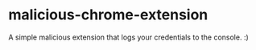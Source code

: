 # malicious-chrome-extension
A simple malicious extension that logs your credentials to the console. :)

